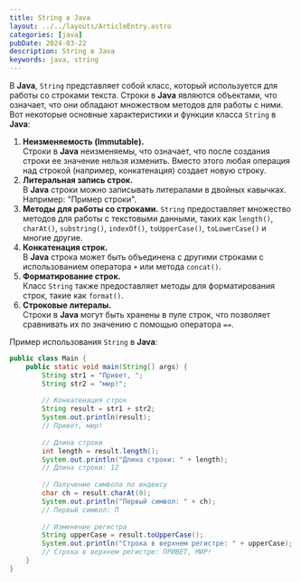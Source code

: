 ```yaml
---
title: String в Java
layout: ../../layouts/ArticleEntry.astro
categories: [java]
pubDate: 2024-03-22
description: String в Java
keywords: java, string
---
```


В **Java**, `String` представляет собой класс, который используется для работы со строками текста. Строки в **Java** являются объектами, что означает, что они обладают множеством методов для работы с ними. Вот некоторые основные характеристики и функции класса `String` в **Java**:

1. **Неизменяемость (Immutable).**  
Строки в **Java** неизменяемы, что означает, что после создания строки ее значение нельзя изменить. Вместо этого любая операция над строкой (например, конкатенация) создает новую строку.
2. **Литеральная запись строк.**   
В **Java** строки можно записывать литералами в двойных кавычках.   
Например: "Пример строки".
3. **Методы для работы со строками.** `String` предоставляет множество методов для работы с текстовыми данными, таких как `length()`, `charAt()`, `substring()`, `indexOf()`, `toUpperCase()`, `toLowerCase()` и многие другие.
4. **Конкатенация строк.**  
В **Java** строка может быть объединена с другими строками с использованием оператора `+` или метода `concat()`.
5. **Форматирование строк.**  
Класс `String` также предоставляет методы для форматирования строк, такие как `format()`.
6. **Строковые литералы.**  
Строки в **Java** могут быть хранены в пуле строк, что позволяет сравнивать их по значению с помощью оператора `==`.

Пример использования `String` в **Java**:

```java
public class Main {
    public static void main(String[] args) {
        String str1 = "Привет, ";
        String str2 = "мир!";
        
        // Конкатенация строк
        String result = str1 + str2;
        System.out.println(result); 
        // Привет, мир!
        
        // Длина строки
        int length = result.length();
        System.out.println("Длина строки: " + length); 
        // Длина строки: 12
        
        // Получение символа по индексу
        char ch = result.charAt(0);
        System.out.println("Первый символ: " + ch); 
        // Первый символ: П
        
        // Изменение регистра
        String upperCase = result.toUpperCase();
        System.out.println("Строка в верхнем регистре: " + upperCase); 
        // Строка в верхнем регистре: ПРИВЕТ, МИР!
    }
}
```